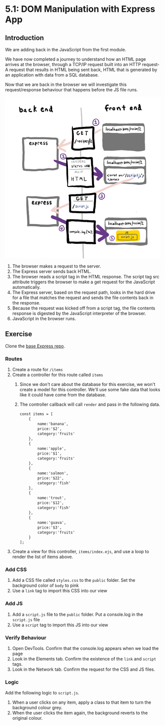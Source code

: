 # 5.1: DOM Manipulation with Express App

## Introduction

We are adding back in the JavaScript from the first module.

We have now completed a journey to understand how an HTML page arrives at the browser, through a TCP/IP request built into an HTTP request- A request that results in HTML being sent back, HTML that is generated by an application with data from a SQL database.

Now that we are back in the browser we will investigate this request/response behaviour that happens before the JS file runs.

![](../.gitbook/assets/Full-stack.jpg)

1. The browser makes a request to the server.
2. The Express server sends back HTML.
3. The browser reads a script tag in the HTML response. The script tag src attribute triggers the browser to make a get request for the JavaScript automatically.
4. The Express server, based on the request path, looks in the hard drive for a file that matches the request and sends the file contents back in the response.
5. Because the request was kicked off from a script tag, the file contents response is digested by the JavaScript interpreter of the browser.
6. JavaScript in the browser runs.

## Exercise

Clone the [base Express repo](https://github.com/rocketacademy/base-mvc-bootcamp).

### Routes

1. Create a route for `/items`
2. Create a controller for this route called `items`
   1. Since we don't care about the database for this exercise, we won't create a model for this controller. We'll use some fake data that looks like it could have come from the database.
   2.  The controller callback will call `render` and pass in the following data.

       ```
       const items = [
           {
               name:'banana',
               price:'$2',
               category:'fruits'
           },
           {
               name:'apple',
               price:'$1',
               category:'fruits'
           },
           {
               name:'salmon',
               price:'$22',
               category:'fish'
           },
           {
               name:'trout',
               price:'$12',
               category:'fish'
           },
           {
               name:'guava',
               price:'$3',
               category:'fruits'
           }
       ];
       ```
3. Create a view for this controller, `items/index.ejs`, and use a loop to render the list of items above.

### Add CSS

1. Add a CSS file called `styles.css` to the `public` folder. Set the background color of `body` to pink
2. Use a `link` tag to import this CSS into our view

### Add JS

1. Add a `script.js` file to the `public` folder. Put a console.log in the `script.js` file
2. Use a `script` tag to import this JS into our view

### Verify Behaviour

1. Open DevTools. Confirm that the console.log appears when we load the page
2. Look in the Elements tab. Confirm the existence of the `link` and `script` tags.
3. Look in the Network tab. Confirm the request for the CSS and JS files.

### Logic

Add the following logic to `script.js`.

1. When a user clicks on any item, apply a class to that item to turn the background colour grey.
2. When the user clicks the item again, the background reverts to the original colour.
